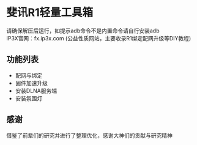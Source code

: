 # 斐讯R1轻量工具箱
请确保解压后运行，如提示adb命令不是内置命令请自行安装adb  
IP3X官网：fx.ip3x.com (公益性质网站，主要收录R1绑定配网升级等DIY教程)  

## 功能列表
- 配网与绑定
- 固件加速升级
- 安装DLNA服务端
- 安装氛围灯

## 感谢
借鉴了前辈们的研究并进行了整理优化，感谢大神们的贡献与研究精神

